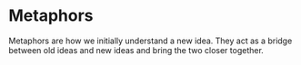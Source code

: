
# Metaphors

Metaphors are how we initially understand a new idea. They act as a bridge between old ideas and new ideas and bring the two closer together.